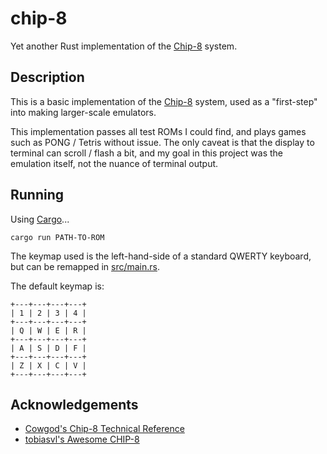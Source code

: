 # chip-8

Yet another Rust implementation of the [Chip-8](https://en.wikipedia.org/wiki/CHIP-8) system.

## Description

This is a basic implementation of the [Chip-8](https://en.wikipedia.org/wiki/CHIP-8) system, used as a "first-step" into making larger-scale emulators.

This implementation passes all test ROMs I could find, and plays games such as PONG / Tetris without issue. The only caveat is that the display to terminal can scroll / flash a bit, and my goal in this project was the emulation itself, not the nuance of terminal output.

## Running

Using [Cargo](https://crates.io/)...

```shell
cargo run PATH-TO-ROM
```

The keymap used is the left-hand-side of a standard QWERTY keyboard, but can be remapped in [src/main.rs](src/main.rs).

The default keymap is:

```
+---+---+---+---+
| 1 | 2 | 3 | 4 |
+---+---+---+---+
| Q | W | E | R |
+---+---+---+---+
| A | S | D | F |
+---+---+---+---+
| Z | X | C | V |
+---+---+---+---+
```

## Acknowledgements

- [Cowgod's Chip-8 Technical Reference](http://devernay.free.fr/hacks/chip8/C8TECH10.HTM)
- [tobiasvl's Awesome CHIP-8](https://github.com/tobiasvl/awesome-chip-8#testing)
